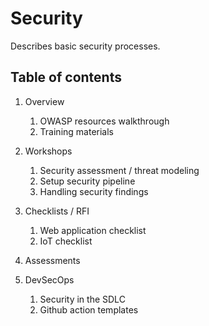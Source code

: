 # Security

Describes basic security processes.

## Table of contents

1. Overview

   1. OWASP resources walkthrough
   2. Training materials

2. Workshops

   1. Security assessment / threat modeling
   2. Setup security pipeline
   3. Handling security findings

3. Checklists / RFI

   1. Web application checklist
   2. IoT checklist

4. Assessments

5. DevSecOps

   1. Security in the SDLC
   2. Github action templates
